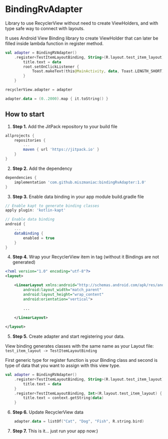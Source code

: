 # BindingRvAdapter

Library to use RecyclerView without need to create ViewHolders, and with type safe way to connect with layouts.

It uses Android View Binding library to create ViewHolder that can later be filled inside lambda function in register method. 

```Kotlin
val adapter = BindingRVAdapter()
    .register<TestItemLayoutBinding, String>(R.layout.test_item_layout) { data ->
        title.text = data
        root.setOnClickListener {
            Toast.makeText(this@MainActivity, data, Toast.LENGTH_SHORT).show()
        }
    }

recyclerView.adapter = adapter

adapter.data = (0..2000).map { it.toString() }
```

## How to start

1. **Step 1.** Add the JitPack repository to your build file
```groovy
allprojects {
    repositories {
        ...        
        maven { url 'https://jitpack.io' }
    }
}
```
2. **Step 2.** Add the dependency
```groovy
dependencies {
    implementation 'com.github.miszmaniac:bindingRvAdapter:1.0'
}
```
3. **Step 3.** Enable data binding in your app module build.gradle file

```groovy
// Enable kapt to generate binding classes
apply plugin: 'kotlin-kapt'

// Enable data binding
android {
    ...
    dataBinding {
        enabled = true
    }
}

```

4. **Step 4.** Wrap your RecyclerView item in <layout> tag (without it Bindings are not generated) 
```xml
<?xml version="1.0" encoding="utf-8"?>
<layout>

    <LinearLayout xmlns:android="http://schemas.android.com/apk/res/android"
        android:layout_width="match_parent"
        android:layout_height="wrap_content"
        android:orientation="vertical">
        
        ...
        
    </LinearLayout>

</layout>
```

5. **Step 5.** Create adapter and start registering your data.

View binding generates classes with the same name as your Layout file: 
`test_item_layout -> TestItemLayoutBinding`

First generic type for register function is your Binding class and second is type of data that you want to assign with this view type.

```kotlin
val adapter = BindingRVAdapter()
    .register<TestItemLayoutBinding, String>(R.layout.test_item_layout) { data ->
        title.text = data
    }
    .register<TestItemLayoutBinding, Int>(R.layout.test_item_layout) { data ->
        title.text = context.getString(data)
    }
```

6. **Step 6.** Update RecyclerView data
```kotlin
    adapter.data = listOf("Cat", "Dog", "Fish", R.string.bird)
```

7. **Step 7.** This is it... just run your app now:)